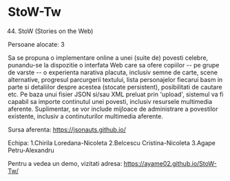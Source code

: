 # StoW-Tw
44. StoW (Stories on the Web)

Persoane alocate: 3

Sa se propuna o implementare online a unei (suite de) povesti celebre, punandu-se la dispozitie o interfata Web care sa ofere copiilor -- pe grupe de varste -- o experienta narativa placuta, inclusiv semne de carte, scene alternative, progresul parcurgerii textului, lista personajelor fiecarui basm in parte si detaliilor despre acestea (stocate persistent), posibilitati de cautare etc. Pe baza unui fisier JSON si/sau XML preluat prin 'upload', sistemul va fi capabil sa importe continutul unei povesti, inclusiv resursele multimedia aferente. Suplimentar, se vor include mijloace de administrare a povestilor existente, inclusiv a continuturilor multimedia aferente.

Sursa aferenta:
https://jsonauts.github.io/

Echipa:
1.Chirila Loredana-Nicoleta
2.Belcescu Cristina-Nicoleta
3.Agape Petru-Alexandru

Pentru a vedea un demo, vizitati adresa: https://ayame02.github.io/StoW-Tw/
